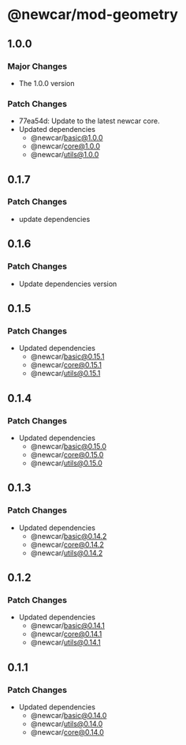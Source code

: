 # @newcar/mod-geometry

## 1.0.0

### Major Changes

- The 1.0.0 version

### Patch Changes

- 77ea54d: Update to the latest newcar core.
- Updated dependencies
  - @newcar/basic@1.0.0
  - @newcar/core@1.0.0
  - @newcar/utils@1.0.0

## 0.1.7

### Patch Changes

- update dependencies

## 0.1.6

### Patch Changes

- Update dependencies version

## 0.1.5

### Patch Changes

- Updated dependencies
  - @newcar/basic@0.15.1
  - @newcar/core@0.15.1
  - @newcar/utils@0.15.1

## 0.1.4

### Patch Changes

- Updated dependencies
  - @newcar/basic@0.15.0
  - @newcar/core@0.15.0
  - @newcar/utils@0.15.0

## 0.1.3

### Patch Changes

- Updated dependencies
  - @newcar/basic@0.14.2
  - @newcar/core@0.14.2
  - @newcar/utils@0.14.2

## 0.1.2

### Patch Changes

- Updated dependencies
  - @newcar/basic@0.14.1
  - @newcar/core@0.14.1
  - @newcar/utils@0.14.1

## 0.1.1

### Patch Changes

- Updated dependencies
  - @newcar/basic@0.14.0
  - @newcar/utils@0.14.0
  - @newcar/core@0.14.0
